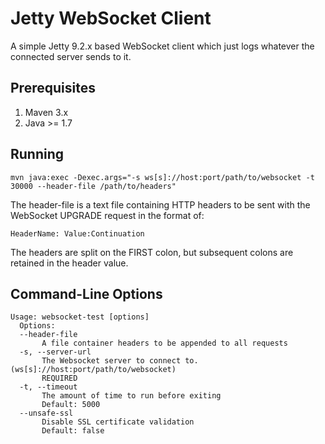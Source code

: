 Jetty WebSocket Client
======================

A simple Jetty 9.2.x based WebSocket client which just logs whatever the 
connected server sends to it.

Prerequisites
-------------

1. Maven 3.x
2. Java >= 1.7

Running
-------

    mvn java:exec -Dexec.args="-s ws[s]://host:port/path/to/websocket -t 30000 --header-file /path/to/headers"

The header-file is a text file containing HTTP headers to be sent with the 
WebSocket UPGRADE request in the format of:

    HeaderName: Value:Continuation

The headers are split on the FIRST colon, but subsequent colons are retained
in the header value.

Command-Line Options
--------------------
    Usage: websocket-test [options]
      Options:
      --header-file
           A file container headers to be appended to all requests
      -s, --server-url 
           The Websocket server to connect to. (ws[s]://host:port/path/to/websocket)
           REQUIRED
      -t, --timeout
           The amount of time to run before exiting
           Default: 5000
      --unsafe-ssl
           Disable SSL certificate validation
           Default: false
